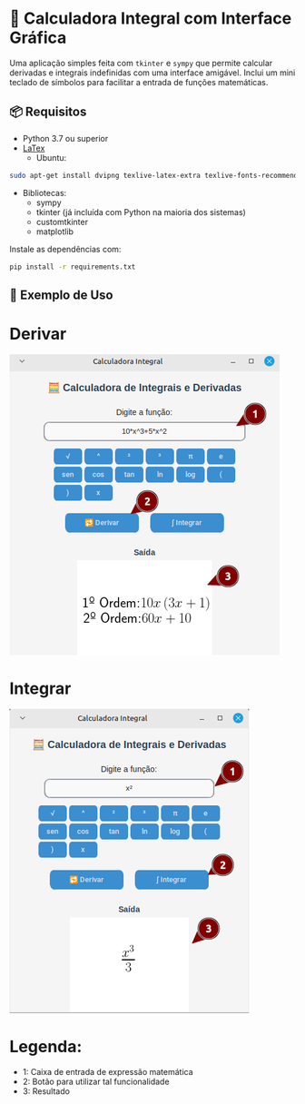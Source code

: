 # 🧮 Calculadora Integral com Interface Gráfica

Uma aplicação simples feita com `tkinter` e `sympy` que permite calcular derivadas e integrais indefinidas com uma interface amigável. Inclui um mini teclado de símbolos para facilitar a entrada de funções matemáticas.

## 📦 Requisitos

- Python 3.7 ou superior
- [LaTex](https://www.latex-project.org/)
  - Ubuntu:
```bash
sudo apt-get install dvipng texlive-latex-extra texlive-fonts-recommended cm-super
```

- Bibliotecas:
  - sympy
  - tkinter (já incluída com Python na maioria dos sistemas)
  - customtkinter
  - matplotlib

Instale as dependências com:
```bash
pip install -r requirements.txt
```

## 📍 Exemplo de Uso

# Derivar
![Derivar Exemplo Imagem](.docs/derivar.png)

# Integrar
![Integrar Exemplo Imagem](.docs/integrar.png)

# Legenda:
 - 1: Caixa de entrada de expressão matemática
 - 2: Botão para utilizar tal funcionalidade
 - 3: Resultado